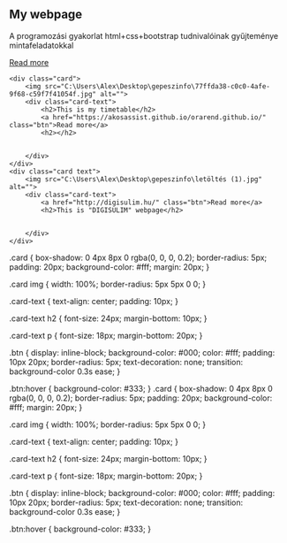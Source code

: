 <!DOCTYPE html>
<html lang="en">
<head>
    <link href="https://fonts.googleapis.com/css2?family=Salsa&display=swap" rel="stylesheet">
    <meta charset="UTF-8">
    <meta http-equiv="X-UA-Compatible" content="IE=edge">
    <meta name="viewport" content="width=device-width, initial-scale=1.0">
    <title>Document</title>
    <link rel="stylesheet" href="cards.css">
</head>
<body>
     <div class="card">
        <img src="C:\Users\Alex\Desktop\gepeszinfo\letöltés.jpg" alt="">
        <div class="card-text">
            <h2>My webpage</h2>
            <p>A programozási gyakorlat html+css+bootstrap tudnivalóinak gyűjteménye mintafeladatokkal</p>
            <a href="https://sites.google.com/view/webalapok9a23" class="btn">Read more</a>
        </div>
     </div>
    
    <div class="card">
        <img src="C:\Users\Alex\Desktop\gepeszinfo\77ffda38-c0c0-4afe-9f68-c59f7f41054f.jpg" alt="">
        <div class="card-text">
            <h2>This is my timetable</h2>
            <a href="https://akosassist.github.io/orarend.github.io/" class="btn">Read more</a>
            <h2></h2>
        

        </div>
    </div>
    <div class="card text">
        <img src="C:\Users\Alex\Desktop\gepeszinfo\letöltés (1).jpg" alt="">
        <div class="card-text">
            <a href="http://digisulim.hu/" class="btn">Read more</a>
            <h2>This is "DIGISULIM" webpage</h2>
            

        </div>
    </div>
</body>
</html>
.card {
    box-shadow: 0 4px 8px 0 rgba(0, 0, 0, 0.2);
    border-radius: 5px;
    padding: 20px;
    background-color: #fff;
    margin: 20px;
  }
  
  .card img {
    width: 100%;
    border-radius: 5px 5px 0 0;
  }
  
  .card-text {
    text-align: center;
    padding: 10px;
  }
  
  .card-text h2 {
    font-size: 24px;
    margin-bottom: 10px;
  }
  
  .card-text p {
    font-size: 18px;
    margin-bottom: 20px;
  }
  
  .btn {
    display: inline-block;
    background-color: #000;
    color: #fff;
    padding: 10px 20px;
    border-radius: 5px;
    text-decoration: none;
    transition: background-color 0.3s ease;
  }
  
  .btn:hover {
    background-color: #333;
  }
  .card {
    box-shadow: 0 4px 8px 0 rgba(0, 0, 0, 0.2);
    border-radius: 5px;
    padding: 20px;
    background-color: #fff;
    margin: 20px;
  }
  
  .card img {
    width: 100%;
    border-radius: 5px 5px 0 0;
  }
  
  .card-text {
    text-align: center;
    padding: 10px;
  }
  
  .card-text h2 {
    font-size: 24px;
    margin-bottom: 10px;
  }
  
  .card-text p {
    font-size: 18px;
    margin-bottom: 20px;
  }
  
  .btn {
    display: inline-block;
    background-color: #000;
    color: #fff;
    padding: 10px 20px;
    border-radius: 5px;
    text-decoration: none;
    transition: background-color 0.3s ease;
  }
  
  .btn:hover {
    background-color: #333;
  }
  
